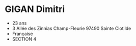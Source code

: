 <h1>GIGAN Dimitri</h1>
<ul>
  <li>23 ans </li>
  <li>3 Allée des Zinnias Champ-Fleurie 97490 Sainte Clotilde</li>
  <li>Française</li>
  <li>SECTION 4</li>
  
